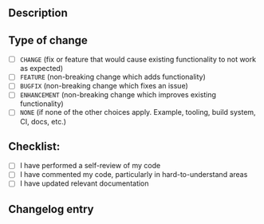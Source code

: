 ## Description

<!-- 
Provide a summary of your changes below including motivation and context.
If these changes fix a bug or resolves a feature request, be sure to link to that issue.
-->



## Type of change

<!-- 
After you create the pull request, check the boxes to classify your contribution
-->

- [ ] `CHANGE` (fix or feature that would cause existing functionality to not work as expected)
- [ ] `FEATURE` (non-breaking change which adds functionality)
- [ ] `BUGFIX` (non-breaking change which fixes an issue)
- [ ] `ENHANCEMENT` (non-breaking change which improves existing functionality)
- [ ] `NONE` (if none of the other choices apply. Example, tooling, build system, CI, docs, etc.)

## Checklist:

- [ ] I have performed a self-review of my code
- [ ] I have commented my code, particularly in hard-to-understand areas
- [ ] I have updated relevant documentation

## Changelog entry
<!-- 
Add a one-line changelog entry to the release-note box below. This will be copied to the changelog file when the pull request is merged.

Your release note should clear and simple. Most users won't be familiar with the technical details of your pull request, so consider what they need to know as you write your release note.

Brief examples of release notes:
- Fixed a bug causing Field Book to crash when collecting categorical data.
- Added setting to enable a sound when data is deleted.
- Modified the behavior trait drag and drop behavior.
-->

```release-note

```
